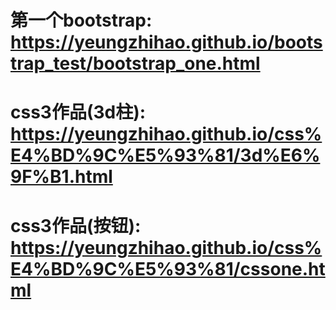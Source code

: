 # 第一个bootstrap: <https://yeungzhihao.github.io/bootstrap_test/bootstrap_one.html>

# css3作品(3d柱): <https://yeungzhihao.github.io/css%E4%BD%9C%E5%93%81/3d%E6%9F%B1.html>

# css3作品(按钮): <https://yeungzhihao.github.io/css%E4%BD%9C%E5%93%81/cssone.html>


